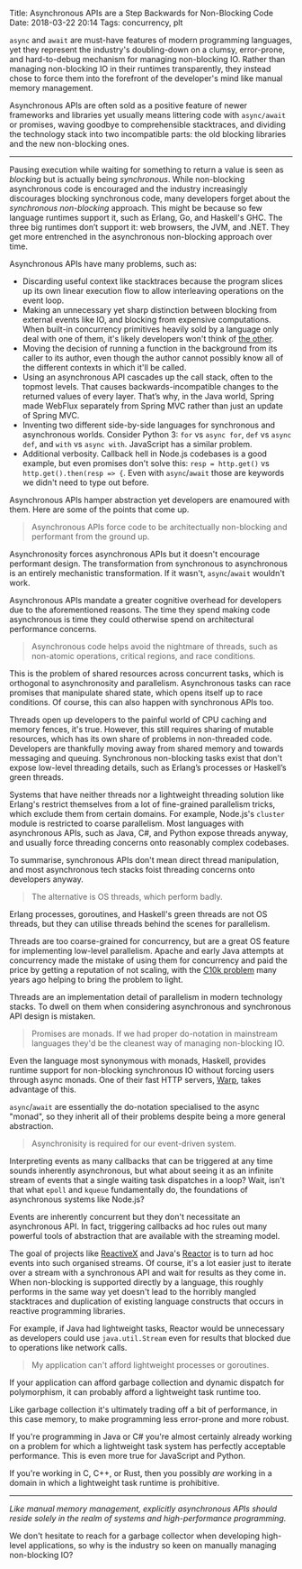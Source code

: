 Title: Asynchronous APIs are a Step Backwards for Non-Blocking Code
Date: 2018-03-22 20:14
Tags: concurrency, plt

`async` and `await` are must-have features of modern programming languages, yet
they represent the industry's doubling-down on a clumsy, error-prone, and
hard-to-debug mechanism for managing non-blocking IO. Rather than managing
non-blocking IO in their runtimes transparently, they instead chose to force
them into the forefront of the developer's mind like manual memory management.

Asynchronous APIs are often sold as a positive feature of newer frameworks and
libraries yet usually means littering code with `async/await` or promises,
waving goodbye to comprehensible stacktraces, and dividing the technology stack
into two incompatible parts: the old blocking libraries and the new non-blocking
ones.

***

Pausing execution while waiting for something to return a value is seen as
_blocking_ but is actually being _synchronous_. While non-blocking asynchronous
code is encouraged and the industry increasingly discourages blocking
synchronous code, many developers forget about the _synchronous non-blocking_
approach. This might be because so few language runtimes support it, such as
Erlang, Go, and Haskell's GHC. The three big runtimes don’t support it: web
browsers, the JVM, and .NET. They get more entrenched in the asynchronous
non-blocking approach over time.

Asynchronous APIs have many problems, such as:

* Discarding useful context like stacktraces because the program slices up its
  own linear execution flow to allow interleaving operations on the event loop.
* Making an unnecessary yet sharp distinction between blocking from external
  events like IO, and blocking from expensive computations. When built-in
  concurrency primitives heavily sold by a language only deal with one of them,
  it's likely developers won't think of
  [the other](https://www.owasp.org/index.php/Regular_expression_Denial_of_Service_-_ReDoS).
* Moving the decision of running a function in the background from its caller to
  its author, even though the author cannot possibly know all of the different
  contexts in which it'll be called.
* Using an asynchronous API cascades up the call stack, often to the topmost
  levels.  That causes backwards-incompatible changes to the returned values of
  every layer. That’s why, in the Java world, Spring made WebFlux separately
  from Spring MVC rather than just an update of Spring MVC.
* Inventing two different side-by-side languages for synchronous and
  asynchronous worlds. Consider Python 3: `for` vs `async for`, `def` vs `async
  def`, and `with` vs `async with`.  JavaScript has a similar problem.
*  Additional verbosity. Callback hell in Node.js codebases is a good example,
   but even promises don't solve this: `resp = http.get()` vs
   `http.get().then(resp => {`. Even with `async`/`await` those are keywords we
   didn't need to type out before.

Asynchronous APIs hamper abstraction yet developers are enamoured with them.
Here are some of the points that come up.

> Asynchronous APIs force code to be architectually non-blocking and performant
> from the ground up.

Asynchronosity forces asynchronous APIs but it doesn't encourage performant
design. The transformation from synchronous to asynchronous is an entirely
mechanistic transformation. If it wasn't, `async`/`await` wouldn't work.

Asynchronous APIs mandate a greater cognitive overhead for developers due to
the aforementioned reasons. The time they spend making code asynchronous is
time they could otherwise spend on architectural performance concerns.

> Asynchronous code helps avoid the nightmare of threads, such as non-atomic
> operations, critical regions, and race conditions.

This is the problem of shared resources across concurrent tasks, which is
orthogonal to asynchronosity and parallelism. Asynchronous tasks can race
promises that manipulate shared state, which opens itself up to race
conditions. Of course, this can also happen with synchronous APIs too.

Threads open up developers to the painful world of CPU caching and memory
fences, it's true. However, this still requires sharing of mutable resources,
which has its own share of problems in non-threaded code. Developers are
thankfully moving away from shared memory and towards messaging and queuing.
Synchronous non-blocking tasks exist that don't expose low-level threading
details, such as Erlang’s processes or Haskell’s green threads.

Systems that have neither threads nor a lightweight threading solution like
Erlang's restrict themselves from a lot of fine-grained parallelism tricks,
which exclude them from certain domains. For example, Node.js's `cluster` module
is restricted to coarse parallelism. Most languages with asynchronous APIs, such
as Java, C#, and Python expose threads anyway, and usually force threading
concerns onto reasonably complex codebases.

To summarise, synchronous APIs don't mean direct thread manipulation, and most
asynchronous tech stacks foist threading concerns onto developers anyway.

> The alternative is OS threads, which perform badly.

Erlang processes, goroutines, and Haskell's green threads are not OS threads,
but they can utilise threads behind the scenes for parallelism.

Threads are too coarse-grained for concurrency, but are a great OS feature for
implementing low-level parallelism. Apache and early Java attempts at
concurrency made the mistake of using them for concurrency and paid the price
by getting a reputation of not scaling, with the
[C10k problem](http://www.kegel.com/c10k.html) many years ago helping to bring
the problem to light.

Threads are an implementation detail of parallelism in modern technology
stacks. To dwell on them when considering asynchronous and synchronous API
design is mistaken.

> Promises are monads. If we had proper do-notation in mainstream languages
> they'd be the cleanest way of managing non-blocking IO.

Even the language most synonymous with monads, Haskell, provides runtime
support for non-blocking synchronous IO without forcing users through async
monads. One of their fast HTTP servers,
[Warp](http://www.aosabook.org/en/posa/warp.html), takes advantage of this.

`async`/`await` are essentially the do-notation specialised to the async
"monad", so they inherit all of their problems despite being a more general
abstraction.

> Asynchronisity is required for our event-driven system.

Interpreting events as many callbacks that can be triggered at any time sounds
inherently asynchronous, but what about seeing it as an infinite stream of
events that a single waiting task dispatches in a loop? Wait, isn't that what
`epoll` and `kqueue` fundamentally do, the foundations of asynchronous systems
like Node.js?

Events are inherently concurrent but they don't necessitate an asynchronous
API. In fact, triggering callbacks ad hoc rules out many powerful tools of
abstraction that are available with the streaming model.

The goal of projects like [ReactiveX](http://reactivex.io/) and Java's
[Reactor](https://projectreactor.io/) is to turn ad hoc events into such
organised streams. Of course, it's a lot easier just to iterate over a stream
with a synchronous API and wait for results as they come in. When non-blocking
is supported directly by a language, this roughly performs in the same way yet
doesn't lead to the horribly mangled stacktraces and duplication of existing
language constructs that occurs in reactive programming libraries.

For example, if Java had lightweight tasks, Reactor would be unnecessary as
developers could use `java.util.Stream` even for results that blocked due to
operations like network calls.

> My application can't afford lightweight processes or goroutines.

If your application can afford garbage collection and dynamic dispatch for
polymorphism, it can probably afford a lightweight task runtime too.

Like garbage collection it's ultimately trading off a bit of performance, in
this case memory, to make programming less error-prone and more robust.

If you're programming in Java or C# you're almost certainly already working on
a problem for which a lightweight task system has perfectly acceptable
performance. This is even more true for JavaScript and Python.

If you're working in C, C++, or Rust, then you possibly _are_ working in a
domain in which a lightweight task runtime is prohibitive.

***

*Like manual memory management, explicitly asynchronous APIs should reside
solely in the realm of systems and high-performance programming.*

We don't hesitate to reach for a garbage collector when developing high-level
applications, so why is the industry so keen on manually managing non-blocking
IO?
